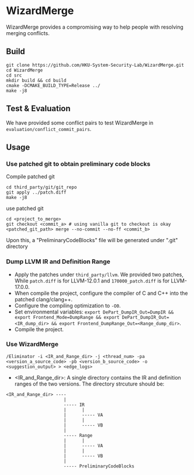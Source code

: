 # WizardMerge

WizardMerge provides a compromising way to help people with resolving merging conflicts.

## Build 
```shell
git clone https://github.com/HKU-System-Security-Lab/WizardMerge.git
cd WizardMerge
cd src
mkdir build && cd build
cmake -DCMAKE_BUILD_TYPE=Release ../
make -j8
```

## Test & Evaluation
We have provided some conflict pairs to test WizardMerge in `evaluation/conflict_commit_pairs`.

## Usage

### Use patched git to obtain preliminary code blocks
Compile patched git
```shell
cd third_party/git/git_repo
git apply ../patch.diff
make -j8
```

use patched git
```shell
cd <project_to_merge>
git checkout <commit_a> # using vanilla git to checkout is okay
<patched_git_path> merge --no-commit --no-ff <commit_b>
```
Upon this, a "PreliminaryCodeBlocks" file will be generated under ".git" directory

### Dump LLVM IR and Definition Range
- Apply the patches under `third_party/llvm`. We provided two patches, While `patch.diff` is for LLVM-12.0.1 and `170000_patch.diff` is for LLVM-17.0.0.
- When compile the project, configure the compiler of C and C++ into the patched clang/clang++.
- Configure the compiling optimization to `-O0`.
- Set environmental variables: `export DePart_DumpIR_Out=DumpIR && export Frontend_Mode=DumpRange && export DePart_DumpIR_Out=<IR_dump_dir> && export Frontend_DumpRange_Out=<Range_dump_dir>`.
- Compile the project.

### Use WizardMerge
`/Eliminator -i <IR_and_Range_dir> -j <thread_num> -pa <version_a_source_code> -pb <version_b_source_code> -o <suggestion_output> > <edge_logs>`

- <IR_and_Range_dir>: A single directory contains the IR and definition ranges of the two versions. The directory strcuture should be:
```
<IR_and_Range_dir> ----
                      |
                      ----- IR
                      |      |
                      |      ----- VA
                      |      |
                      |      ----- VB
                      |
                      ----- Range
                      |      |
                      |      ----- VA
                      |      |
                      |      ----- VB
                      |
                      ----- PreliminaryCodeBlocks
```

